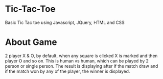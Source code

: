 # Tic-Tac-Toe
Basic Tic Tac toe using Javascript, JQuery, HTML and CSS

# About Game

2 player X & O, by default, when any square is clicked X is marked and then player O and so on. This is human vs human, which can be played by 2 person or single person. The result is displaying after if the match draw and if the match won by any of the player, the winner is displayed.
